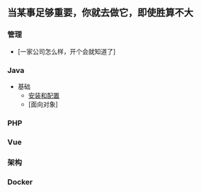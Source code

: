 ## 当某事足够重要，你就去做它，即使胜算不大

### 管理
* [一家公司怎么样，开个会就知道了]
### Java
* 基础
    * [安装和配置](https://github.com/scofi/blog/blob/2b157a1cf2b885cf86072329dc0a99362a99ce8f/java/install.md)
    * [面向对象]


### PHP
### Vue
### 架构
### Docker